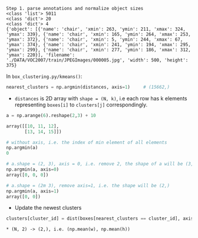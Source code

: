 ```
Step 1. parse annotations and normalize object sizes
<class 'list'> 5011
<class 'dict'> 20
<class 'dict'> 4
{'object': [{'name': 'chair', 'xmin': 263, 'ymin': 211, 'xmax': 324, 'ymax': 339}, {'name': 'chair', 'xmin': 165, 'ymin': 264, 'xmax': 253, 'ymax': 372}, {'name': 'chair', 'xmin': 5, 'ymin': 244, 'xmax': 67, 'ymax': 374}, {'name': 'chair', 'xmin': 241, 'ymin': 194, 'xmax': 295, 'ymax': 299}, {'name': 'chair', 'xmin': 277, 'ymin': 186, 'xmax': 312, 'ymax': 220}], 'filename': './DATA/VOC2007/train/JPEGImages/000005.jpg', 'width': 500, 'height': 375}
```

In `box_clustering.py/kmeans()`:
```python
nearest_clusters = np.argmin(distances, axis=1)     # (15662,)
```
* `distances` is 2D array with `shape = (N, k)`, i.e each row has k elements representing `boxes[i]` to `clusters[j]` correspondingly.
```python
a = np.arange(6).reshape(2,3) + 10

array([[10, 11, 12],
       [13, 14, 15]])

# without axis, i.e. the index of min element of all elements
np.argmin(a)
0

# a.shape = (2, 3), axis = 0, i.e. remove 2, the shape of a will be (3,)
np.argmin(a, axis=0)
array([0, 0, 0])

# a.shape = (2m 3), remove axis=1, i.e. the shape will be (2,)
np.argmin(a, axis=1)
array([0, 0])
```

* Update the newest clusters
```python
clusters[cluster_id] = dist(boxes[nearest_clusters == cluster_id], axis=0)  # dist = np.mean
```
    * (N, 2) -> (2,), i.e. (np.mean(w), np.mean(h))